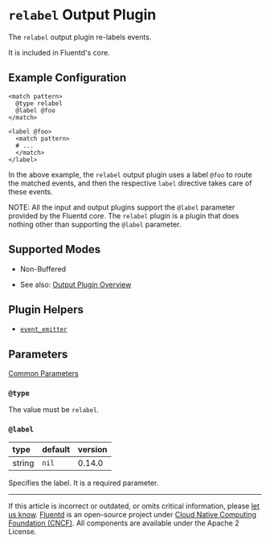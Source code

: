 # `relabel` Output Plugin

The `relabel` output plugin re-labels events.

It is included in Fluentd's core.


## Example Configuration

```
<match pattern>
  @type relabel
  @label @foo
</match>

<label @foo>
  <match pattern>
  # ...
  </match>
</label>
```

In the above example, the `relabel` output plugin uses a label `@foo` to route
the matched events, and then the respective `label` directive takes care of
these events.

NOTE: All the input and output plugins support the `@label` parameter provided
by the Fluentd core. The `relabel` plugin is a plugin that does nothing other
than supporting the `@label` parameter.


## Supported Modes

-   Non-Buffered

-   See also: [Output Plugin Overview](/plugins/output/README.md)


## Plugin Helpers

-   [`event_emitter`](/developer/api-plugin-helper-event_emitter.md)


## Parameters

[Common Parameters](/configuration/plugin-common-parameters.md)


### `@type`

The value must be `relabel`.


### `@label`

| type   | default | version |
|:-------|:--------|:--------|
| string | `nil`   | 0.14.0  |

Specifies the label. It is a required parameter.


------------------------------------------------------------------------

If this article is incorrect or outdated, or omits critical information, please
[let us know](https://github.com/fluent/fluentd-docs-gitbook/issues?state=open).
[Fluentd](http://www.fluentd.org/) is an open-source project under
[Cloud Native Computing Foundation (CNCF)](https://cncf.io/). All components are
available under the Apache 2 License.
